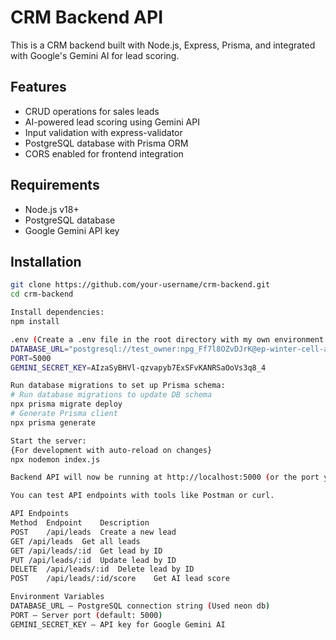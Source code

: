 # CRM Backend API

This is a CRM backend built with Node.js, Express, Prisma, and integrated with Google's Gemini AI for lead scoring.

## Features

- CRUD operations for sales leads
- AI-powered lead scoring using Gemini API
- Input validation with express-validator
- PostgreSQL database with Prisma ORM
- CORS enabled for frontend integration

## Requirements

- Node.js v18+
- PostgreSQL database
- Google Gemini API key

## Installation

```bash
git clone https://github.com/your-username/crm-backend.git
cd crm-backend

Install dependencies:
npm install

.env (Create a .env file in the root directory with my own environment variables) :
DATABASE_URL="postgresql://test_owner:npg_Ff7l8OZvDJrK@ep-winter-cell-a1fpi6wc-pooler.ap-southeast-1.aws.neon.tech/test?sslmode=require"
PORT=5000
GEMINI_SECRET_KEY=AIzaSyBHVl-qzvapyb7ExSFvKANRSaOoVs3q8_4

Run database migrations to set up Prisma schema:
# Run database migrations to update DB schema
npx prisma migrate deploy
# Generate Prisma client
npx prisma generate

Start the server:
{For development with auto-reload on changes}
npx nodemon index.js

Backend API will now be running at http://localhost:5000 (or the port you specified).

You can test API endpoints with tools like Postman or curl.

API Endpoints
Method	Endpoint	Description
POST	/api/leads	Create a new lead
GET	/api/leads	Get all leads
GET	/api/leads/:id	Get lead by ID
PUT	/api/leads/:id	Update lead by ID
DELETE	/api/leads/:id	Delete lead by ID
POST	/api/leads/:id/score	Get AI lead score

Environment Variables
DATABASE_URL — PostgreSQL connection string (Used neon db)
PORT — Server port (default: 5000)
GEMINI_SECRET_KEY — API key for Google Gemini AI

```
